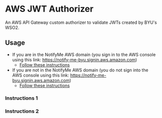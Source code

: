 # AWS JWT Authorizer
An AWS API Gateway custom authorizer to validate JWTs created by BYU's WSO2.

## Usage
- If you are in the NotifyMe AWS domain (you sign in to the AWS console using this link: https://notify-me-byu.signin.aws.amazon.com)
    + [Follow these instructions](#instructions-1)
- If you are not in the NotifyMe AWS domain (you do not sign into the AWS console using this link: https://notify-me-byu.signin.aws.amazon.com)
    +  [Follow these instructions](#instructions-2)

### Instructions 1

### Instructions 2

